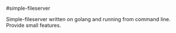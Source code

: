 #simple-fileserver

Simple-fileserver written on golang and running from command line.
Provide small features.